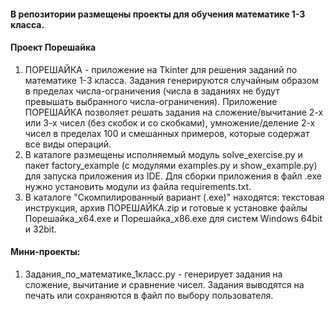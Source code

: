 #### В репозитории размещены проекты для обучения математике 1-3 класса.

#### Проект Порешайка
1. ПОРЕШАЙКА - приложение на Tkinter для решения заданий по математике 1-3 класса. Задания генерируются случайным образом в пределах числа-ограничения (числа в заданиях не будут превышать выбранного числа-ограничения). Приложение ПОРЕШАЙКА позволяет решать задания на сложение/вычитание 2-х или 3-х чисел (без скобок и со скобками), умножение/деление 2-х чисел в пределах 100 и смешанных примеров, которые содержат все виды операций.
2. В каталоге размещены исполняемый модуль solve_exercise.py и пакет factory_example (с модулями examples.py и show_example.py) для запуска приложения из IDE.  Для сборки приложения в файл .exe нужно установить модули из файла requirements.txt.
3. В каталоге "Скомпилированный вариант (.exe)" находятся: текстовая инструкция, архив ПОРЕШАЙКА.zip и готовые к установке файлы Порешайка_х64.exe и Порешайка_х86.exe для систем Windows 64bit и 32bit.

#### Мини-проекты:
1. Задания_по_математике_1класс.py - генерирует задания на сложение, вычитание и сравнение чисел. Задания выводятся на печать или сохраняются в файл по выбору пользователя.
